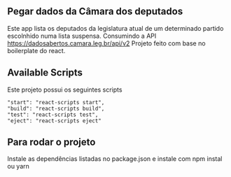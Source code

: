 ## Pegar dados da Câmara dos deputados

Este app lista os deputados da legislatura atual de um determinado partido escolnhido numa lista suspensa.
Consumindo a API https://dadosabertos.camara.leg.br/api/v2 
Projeto feito com base no boilerplate do react.


## Available Scripts
Este projeto possui os seguintes scripts

    "start": "react-scripts start",
    "build": "react-scripts build",
    "test": "react-scripts test",
    "eject": "react-scripts eject"

## Para rodar o projeto
Instale as dependências listadas no package.json e instale com npm instal ou yarn    
